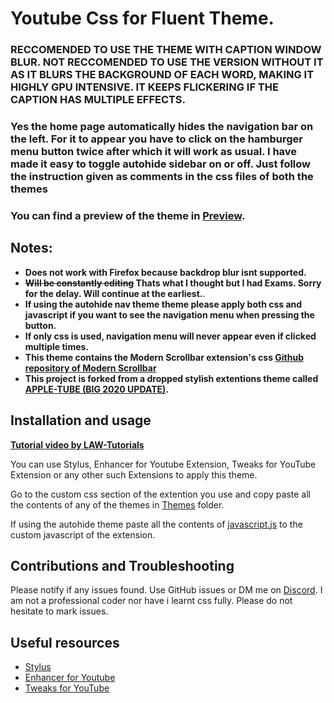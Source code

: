 # Youtube Css for Fluent Theme.

### **RECCOMENDED TO USE THE THEME WITH CAPTION WINDOW BLUR. NOT RECCOMENDED TO USE THE VERSION WITHOUT IT AS IT BLURS THE BACKGROUND OF EACH WORD, MAKING IT HIGHLY GPU INTENSIVE. IT KEEPS FLICKERING IF THE CAPTION HAS MULTIPLE EFFECTS.**

### **Yes the home page automatically hides the navigation bar on the left. For it to appear you have to click on the hamburger menu button twice after which it will work as usual. I have made it easy to toggle autohide sidebar on or off. Just follow the instruction given as comments in the css files of both the themes**

### **You can find a preview of the theme in [Preview](./Preview).**

## Notes:

*   **Does not work with Firefox because backdrop blur isnt supported.**
*   **~~Will be constantly editing~~ Thats what I thought but I had Exams. Sorry for the delay. Will continue at the earliest.**.
*   **If using the autohide nav theme theme please apply both css and javascript if you want to see the navigation menu when pressing the button.**
*   **If only css is used, navigation menu will never appear even if clicked multiple times.**
*   **This theme contains the Modern Scrollbar extension's css [Github repository of Modern Scrollbar](https://github.com/luandersonn/Modern-scrollbar)**
*   **This project is forked from a dropped stylish extentions theme called [APPLE-TUBE (BIG 2020 UPDATE)](https://userstyles.org/styles/175984/apple-tube-big-2020-update).**

## Installation and usage
**[Tutorial video by LAW-Tutorials](https://www.youtube.com/embed/-bo-Z01os-s)**

You can use Stylus, Enhancer for Youtube Extension, Tweaks for YouTube Extension or any other such Extensions to apply this theme.

Go to the custom css section of the extention you use and copy paste all the contents of any of the themes in [Themes](./Themes) folder.

If using the autohide theme paste all the contents of [javascript.js](./reveal-nav-bar-javascript.js) to the custom javascript of the extension.

## Contributions and Troubleshooting

Please notify if any issues found. Use GitHub issues or DM me on [Discord](https://discordapp.com/users/729243788685475911). I am not a professional coder nor have i learnt css fully. Please do not hesitate to mark issues.

## Useful resources
*   [Stylus](https://chrome.google.com/webstore/detail/stylus/clngdbkpkpeebahjckkjfobafhncgmne)
*   [Enhancer for Youtube](https://chrome.google.com/webstore/detail/enhancer-for-youtube/ponfpcnoihfmfllpaingbgckeeldkhle)
*   [Tweaks for YouTube](https://chrome.google.com/webstore/detail/tweaks-for-youtube/ogkoifddpkoabehfemkolflcjhklmkge)

